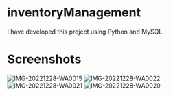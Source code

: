 # inventoryManagement
I have developed this project using Python and MySQL.
# Screenshots
![IMG-20221228-WA0015](https://user-images.githubusercontent.com/113491086/209926503-15c10aac-cbfd-4277-8d7c-826af0a9b93a.jpg)
![IMG-20221228-WA0022](https://user-images.githubusercontent.com/113491086/209927100-f1bc1038-2f4e-41be-9cee-c89a9f070488.jpg)
![IMG-20221228-WA0021](https://user-images.githubusercontent.com/113491086/209927147-4affdbb9-90d9-4541-9286-d7361d79ddb0.jpg)
![IMG-20221228-WA0020](https://user-images.githubusercontent.com/113491086/209927184-eba8da3b-c24f-4735-85fa-86e1bb50e79f.jpg)
